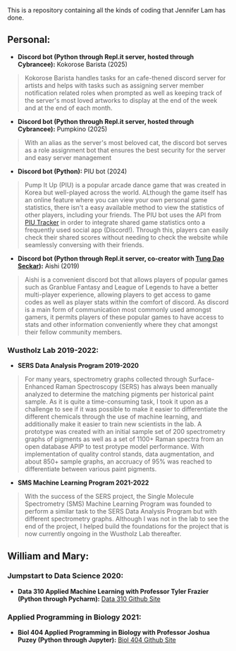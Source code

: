 This is a repository containing all the kinds of coding that Jennifer Lam has done.

## Personal:
- **Discord bot (Python through Repl.it server, hosted through Cybrancee):** Kokorose Barista (2025)
> Kokorose Barista handles tasks for an cafe-thened discord server for artists and helps with tasks such as assigning server member notification related roles when prompted as well as keeping track of the server's most loved artworks to display at the end of the week and at the end of each month.
- **Discord bot (Python through Repl.it server, hosted through Cybrancee):** Pumpkino (2025)
> With an alias as the server's most beloved cat, the discord bot serves as a role assignment bot that ensures the best security for the server and easy server management
- **Discord bot (Python):** PIU bot (2024)
> Pump It Up (PIU) is a popular arcade dance game that was created in Korea but well-played across the world. ALthough the game itself has an online feature where you can view your own personal game statistics, there isn't a easy available method to view the statistics of other players, including your friends. The PIU bot uses the API from [PIU Tracker](https://piutracker.app/) in order to integrate shared game statistics onto a frequently used social app (Discord!). Through this, players can easily check their shared scores without needing to check the website while seamlessly conversing with their friends.
- **Discord bot (Python through Repl.it server, co-creator with [Tung Dao Seckar](https://www.linkedin.com/in/dao-seckar/)):** Aishi (2019)
> Aishi is a convenient discord bot that allows players of popular games such as Granblue Fantasy and League of Legends to have a better multi-player experience, allowing players to get access to game codes as well as player stats within the comfort of discord. As discord is a main form of communication most commonly used amongst gamers, it permits players of these popular games to have access to stats and other information conveniently where they chat amongst their fellow community members.

### Wustholz Lab 2019-2022:
- **SERS Data Analysis Program 2019-2020**
> For many years, spectrometry graphs collected through Surface-Enhanced Raman Spectroscopy (SERS) has always been manually analyzed to determine the matching pigments per historical paint sample. As it is quite a time-consuming task, I took it upon as a challenge to see if it was possible to make it easier to differentiate the different chemicals through the use of machine learning, and additionally make it easier to train new scientists in the lab. A prototype was created with an initial sample set of 200 spectrometry graphs of pigments as well as a set of 1100+ Raman spectra from an open database APIP to test protype model performance. With implementation of quality control stands, data augmentation, and about 850+ sample graphs, an accruacy of 95% was reached to differentiate between various paint pigments.
- **SMS Machine Learning Program 2021-2022**
> With the success of the SERS project, the Single Molecule Spectrometry (SMS) Machine Learning Program was founded to perform a similar task to the SERS Data Analysis Program but with different spectrometry graphs. Although I was not in the lab to see the end of the project, I helped build the foundations for the project that is now currently ongoing in the Wustholz Lab thereafter.

## William and Mary:

### Jumpstart to Data Science 2020:
- **Data 310 Applied Machine Learning with Professor Tyler Frazier (Python through Pycharm):** [Data 310 Github Site](https://jlam01.github.io/jlam01-machine-learning/)

### Applied Programming in Biology 2021:
- **Biol 404 Applied Programming in Biology with Professor Joshua Puzey (Python through Jupyter):** [Biol 404 Github Site](https://jlam01.github.io/jlam01-bio/)
